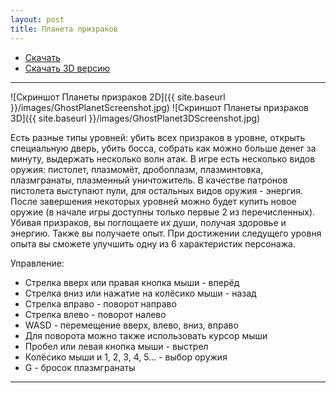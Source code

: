 ```yaml
---
layout: post
title: Планета призраков
---
```



- [Скачать](https://drive.google.com/open?id=0B0wvbicW8OQIR2ZadzhLd3NNSUE)
- [Скачать 3D версию](https://drive.google.com/open?id=0B0wvbicW8OQIWWpUbnlQaTN0NlE)

___

![Скриншот Планеты призраков 2D]({{ site.baseurl }}/images/GhostPlanetScreenshot.jpg)
![Скриншот Планеты призраков 3D]({{ site.baseurl }}/images/GhostPlanet3DScreenshot.jpg)

Есть разные типы уровней: убить всех призраков в уровне, открыть специальную дверь,
убить босса, собрать как можно больше денег за минуту, выдержать несколько волн атак.
В игре есть несколько видов оружия: пистолет, плазмомёт, дробоплазм, плазминтовка, плазмгранаты, плазменный уничтожитель.
В качестве патронов пистолета выступают пули, для остальных видов оружия - энергия.
После завершения некоторых уровней можно будет купить новое оружие (в начале игры доступны только первые 2 из перечисленных).
Убивая призраков, вы поглощаете их души, получая здоровье и энергию.
Также вы получаете опыт. При достижении следущего уровня опыта вы сможете улучшить одну из 6 характеристик персонажа.

Управление:

- Стрелка вверх или правая кнопка мыши - вперёд
- Стрелка вниз или нажатие на колёсико мыши - назад
- Стрелка вправо - поворот направо
- Стрелка влево - поворот налево
- WASD - перемещение вверх, влево, вниз, вправо
- Для поворота можно также использовать курсор мыши
- Пробел или левая кнопка мыши - выстрел
- Колёсико мыши и 1, 2, 3, 4, 5... - выбор оружия
- G - бросок плазмгранаты

___


